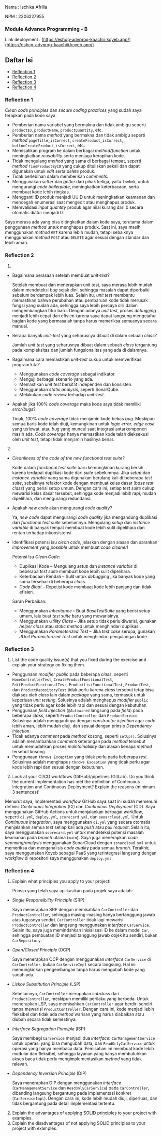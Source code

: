 Nama : Ischika Afrilla

NPM : 2306227955

### Module Advance Programming - B

Link deployment : [https://eshop-advprog-kaachiii.koyeb.app/](https://eshop-advprog-kaachiii.koyeb.app/)

## Daftar Isi

- [Reflection 1](#reflection-1)
- [Reflection 2](#reflection-2)
- [Reflection 3](#reflection-3)
- [Reflection 4](#reflection-4)

### Reflection 1
_Clean code principles_ dan _secure coding practices_ yang sudah saya terapkan pada kode saya:
- Pemberian nama variabel yang bermakna dan tidak ambigu seperti `productID`, `productName`, `productQuantity`, etc. 
- Pemberian nama _method_ yang bermakna dan tidak ambigu seperti _method_ `pageTitle_isCorrect`, `createProduct_isCorrect`, `buttonCreateProduct_isCorrect`, etc.
- Memisahkan program ke dalam berbagai _method/function_ untuk meningkatkan _reusability_ serta menjaga kerapihan kode.
- Tidak mengulang _method_ yang sama di berbagai tempat, seperti _method_ `findProductByID` yang cukup dituliskan sekali dan dapat digunakan untuk _edit_ serta _delete_ produk.
- Tidak berlebihan dalam memberikan _comments_.
- Menggunakan _setter_ dan _getter_ dari pihak ketiga, yaitu `lombok`, untuk mengurangi _code boilerplate_, meningkatkan keterbacaan, serta membuat kode lebih ringkas.
- Mengganti ID produk menjadi UUID untuk meningkatkan keamanan dan mencegah enumerasi saat mengedit atau menghapus produk.
- Memvalidasi _input_ _quantity_ produk agar nilai kurang dari 0 secara otomatis diatur menjadi 0.

Saya merasa ada yang bisa ditingkatkan dalam kode saya, terutama dalam penggunaan _method_ untuk menghapus produk. Saat ini, saya masih menggunakan _method_ `GET` karena lebih mudah, tetapi sebaiknya menggunakan _method_ `POST` atau `DELETE` agar sesuai dengan standar dan lebih aman.

### Reflection 2
1.
- Bagaimana perasaan setelah membuat _unit-test_?

  Setelah membuat dan menerapkan unit test, saya merasa lebih mudah dalam mendeteksi _bug_ sejak dini, sehingga masalah dapat diperbaiki sebelum berdampak lebih luas. Selain itu, _unit test_ membantu memastikan bahwa perubahan atau pembaruan kode tidak merusak fungsi yang sudah ada, sehingga saya lebih percaya diri dalam mengembangkan fitur baru. Dengan adanya _unit test_, proses _debugging_ menjadi lebih cepat dan efisien karena saya dapat langsung mengetahui bagian kode yang bermasalah tanpa harus memeriksa semuanya secara manual.


- Berapa banyak _unit-test_ yang seharusnya dibuat di dalam sebuah _class_?

  Jumlah _unit test_ yang seharusnya dibuat dalam sebuah _class_ tergantung pada kompleksitas dan jumlah fungsionalitas yang ada di dalamnya.


- Bagaimana cara memastikan _unit-test_ cukup untuk memverifikasi program kita?
    - Menggunakan _code coverage_ sebagai indikator.
    - Menguji berbagai skenario yang ada.
    - Memastikan _unit test_ bersifat independen dan konsisten.
    - Menggunakan _static analysis_, seperti SonarQube.
    - Melakukan _code review_ terhadap _unit-test_.


- Apakah jika 100% _code coverage_ maka kode saya tidak memiliki _error/bugs_?

  Tidak, 100% _code coverage_ tidak menjamin kode bebas _bug_. Meskipun semua baris kode telah diuji, kemungkinan untuk _logic error_, _edge case_ yang terlewat, atau _bug_ yang muncul saat integrasi antarkomponen masih ada. _Code coverage_ hanya memastikan kode telah dieksekusi oleh _unit test_, tetapi tidak menjamin hasilnya benar.

2.
- _Cleanliness of the code of the new functional test suite?_

  Kode dalam _functional test suite_ baru kemungkinan kurang bersih karena terdapat duplikasi kode dari _suite_ sebelumnya. Jika _setup_ dan _instance variable_ yang sama digunakan berulang kali di beberapa _test suite_, sebaiknya refaktor kode dengan membuat kelas dasar (_base test class_) yang berisi setup umum. Dengan cara ini, setiap _test suite_ cukup mewarisi kelas dasar tersebut, sehingga kode menjadi lebih rapi, mudah dipelihara, dan mengurangi redundansi.


- Apakah _new code_ akan mengurangi _code quality_?

  Ya, _new code_ dapat mengurangi _code quality_ jika mengandung duplikasi dari _functional test suite_ sebelumnya. Mengulang _setup_ dan _instance variable_ di banyak tempat membuat kode lebih sulit dipelihara dan rentan terhadap inkonsistensi.


- Identifikasi potensi isu _clean code_, jelaskan dengan alasan dan sarankan _improvement_ yang _possible_ untuk membuat _code cleaner_!

  Potensi Isu _Clean Code_:
    - Duplikasi Kode – Mengulang _setup_ dan _instance variable_ di beberapa _test suite_ membuat kode lebih sulit dipelihara.
    - Keterbacaan Rendah – Sulit untuk _debugging_ jika banyak kode yang sama tersebar di beberapa _class_.
    - _Code Bloat_ – Repetisi kode membuat kode lebih panjang dan tidak efisien.
  
  Saran Perbaikan:
    - Menggunakan _Inheritance_ – Buat _BaseTestSuite_ yang berisi setup umum, lalu buat _test suite_ baru yang mewarisinya.
    - Menggunakan _Utility Class_ – Jika setup tidak perlu diwarisi, gunakan _helper class_ atau _static method_ untuk menghindari duplikasi.
    - Menggunakan _Parameterized Test_ – Jika _test case_ serupa, gunakan _JUnit Parameterized Test_ untuk menghindari pengulangan kode.

### Reflection 3
1. List the code quality issue(s) that you fixed during the exercise and explain your strategy on fixing them.
- Penggunaan _modifier public_ pada beberapa _class_, seperti `HomeControllerTest`, `CreateProductFunctionalTest`, `EditProductFunctionalTest`, `ProductListFunctionalTest`, `ProductTest`, dan `ProductRepositoryTest` tidak perlu karena _class_ tersebut tetap bisa diakses oleh _class_ lain dalam _package_ yang sama, termasuk untuk keperluan _unit testing_. Solusinya adalah menghapus _modifier_ `public` yang tidak perlu agar kode lebih rapi dan sesuai dengan kebutuhan.
- Penggunaan _field injection_ (`@Autowired` langsung pada _field_) pada beberapa _class_, seperti `ProductController` dan `ProductService`. Solusinya adalah menggantinya dengan _constructor injection_ agar _code_ lebih aman, lebih mudah diuji, dan sesuai dengan prinsip _Dependency Injection_.
- Tidak adanya _comment_ pada _method_ kosong, seperti `setUp()`. Solusinya adalah menambahkan _comment_/keterangan pada _method_ tersebut untuk memudahkan proses _maintainability_ dan alasan kenapa _method_ tersebut kosong.
- Penggunaan `throws Exception` yang tidak perlu pada beberapa _test_. Solusinya adalah menghapus `throws Exception` yang tidak perlu agar kode lebih rapi dan sesuai dengan kebutuhan.

2. Look at your CI/CD workflows (GitHub)/pipelines (GitLab). Do you think the current implementation has met the definition of Continuous Integration and Continuous Deployment? Explain the reasons (minimum 3 sentences)!

Menurut saya, implementasi _workflow_ GitHub saya saat ini sudah memenuhi definisi _Continuous Integration_ (CI) dan _Continuous Deployment_ (CD). Saya menggunakan GitHub Actions untuk menjalankan berbagai _workflow_, seperti `ci.yml`, `deploy.yml`, `scorecard.yml`, dan `sonarcloud.yml`. Untuk _Continuous Integration_, saya menggunakan `ci.yml` yang secara otomatis menjalankan semua _test_ setiap kali ada _push_ atau _pull request_. Selain itu, saya menggunakan `scorecard.yml` untuk mendeteksi potensi masalah keamanan pada _branch_ utama (`main`). Saya juga menerapkan _code scanning/analysis_ menggunakan SonarCloud dengan `sonarcloud.yml` untuk memeriksa dan menganalisis _code quality_ pada semua _branch_. Terakhir, saya menggunakan Koyeb sebagai PaaS yang terintegrasi langsung dengan _workflow_ di repositori saya menggunakan `deploy.yml`.

### Reflection 4
1. Explain what principles you apply to your project!

    Prinsip yang telah saya aplikasikan pada projek saya adalah:

- _Single Responsibility Principle_ (SRP)

  Saya menerapkan SRP dengan memisahkan `CarController` dan `ProductController`, sehingga masing-masing hanya bertanggung jawab atas tugasnya sendiri. `CarController` tidak lagi mewarisi `ProductController` dan langsung menggunakan _interface_ `CarService`. Selain itu, saya juga memindahkan inisialisasi ID ke dalam model `Car`, sehingga pembuatan ID menjadi tanggung jawab objek itu sendiri, bukan `CarRepository`.

- _Open/Closed Principle_ (OCP)

  Saya menerapkan OCP dengan menggunakan _interface_ `CarService` di `CarController`, bukan `CarServiceImpl` secara langsung. Hal ini memungkinkan pengembangan tanpa harus mengubah kode yang sudah ada.

- _Liskov Substitution Principle_ (LSP)

  Sebelumnya, `CarController` merupakan _subclass_ dari `ProductController`, meskipun memiliki perilaku yang berbeda. Untuk menerapkan LSP, saya memisahkan `CarController` agar berdiri sendiri tanpa mewarisi `ProductController`. Dengan cara ini, kode menjadi lebih fleksibel dan tidak ada _method_ warisan yang harus diabaikan atau diubah secara tidak semestinya.

- _Interface Segregation Principle_ (ISP)

  Saya membagi `CarService` menjadi dua _interface_: `CarManagementService` untuk operasi yang bisa mengubah data, dan `ReadOnlyCarService` untuk operasi yang hanya membaca data. Pemisahan ini membuat kode lebih modular dan fleksibel, sehingga layanan yang hanya membutuhkan akses baca tidak perlu mengimplementasikan _method_ yang tidak relevan.

- _Dependency Inversion Principle_ (DIP)

  Saya menerapkan DIP dengan menggunakan _interface_ (`CarManagementService` dan `ReadOnlyCarService`) pada `CarController`, dibanding langsung bergantung pada implementasi konkret (`CarServiceImpl`). Dengan cara ini, kode lebih mudah diuji, diperluas, dan tidak bergantung pada detail implementasi tertentu.

2. Explain the advantages of applying SOLID principles to your project with examples.
3. Explain the disadvantages of not applying SOLID principles to your project with examples.